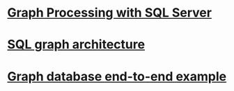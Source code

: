 # [Graph Processing with SQL Server](sql-graph-overview.md)
# [SQL graph architecture](sql-graph-architecture.md)  
# [Graph database end-to-end example](sql-graph-sample.md)

